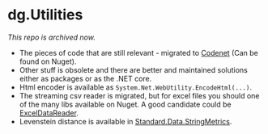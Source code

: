 dg.Utilities
============

*This repo is archived now.*

* The pieces of code that are still relevant - migrated to [Codenet](https://github.com/danielgindi/Codenet) (Can be found on Nuget).  
* Other stuff is obsolete and there are better and maintained solutions either as packages or as the .NET core.  
* Html encoder is available as `System.Net.WebUtility.EncodeHtml(...)`.
* The streaming csv reader is migrated, but for excel files you should one of the many libs available on Nuget. A good candidate could be [ExcelDataReader](https://www.nuget.org/packages/ExcelDataReader).
* Levenstein distance is available in [Standard.Data.StringMetrics](https://www.nuget.org/packages/Standard.Data.StringMetrics/).
